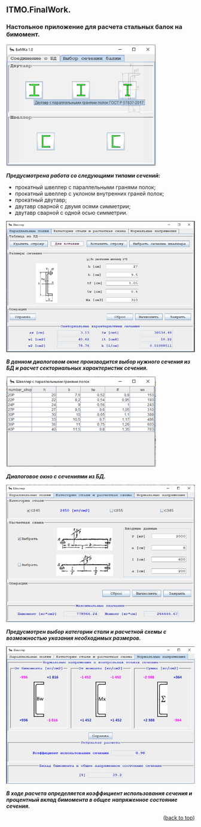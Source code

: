 ## ITMO.FinalWork.
<a name="readme-top"></a>
### Настольное приложение для расчета стальных балок на бимомент.

<img src="images/selection.png" alt="drawing" width="400"/>

***Предусмотрена работа со следующими типами сечений:***

- прокатный швеллер с параллельными гранями полок;
- прокатный швеллер с уклоном внутренних граней полок;
- прокатный двутавр;
- двутавр сварной с двумя осями симметрии;
- двутавр сварной с одной осью симметрии.

<img src="images/specifications.png" alt="drawing" width="750"/>

***В данном диалоговом окне производится выбор нужного сечения из БД и расчет секториальных характеристик сечения.***

<img src="images/table.png" alt="drawing" width="400"/>

***Диалоговое окно с сечениями из БД.***

<img src="images/steel.png" alt="drawing" width="750"/>

***Предусмотрен выбор категории стали и расчетной схемы с возможностью указания необходимых размеров.***

<img src="images/result.png" alt="drawing" width="750"/>

***В ходе расчета определяется коэффициент использования сечения и процентный вклад бимомента в общее***
***напряженное состояние сечения.***

<p align="right">(<a href="#readme-top">back to top</a>)</p>

